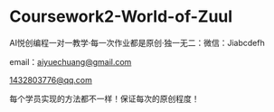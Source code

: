 # Coursework2-World-of-Zuul
AI悦创编程一对一教学·每一次作业都是原创·独一无二：微信：Jiabcdefh

email：aiyuechuang@gmail.com

1432803776@qq.com

每个学员实现的方法都不一样！保证每次的原创程度！
